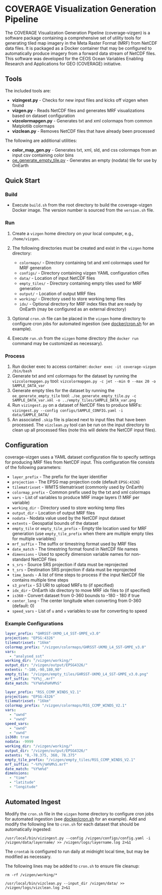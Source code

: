 # COVERAGE Visualization Generation Pipeline

The COVERAGE Visualization Generation Pipeline (coverage-vizgen) is a software package containing a comprehensive set of utility tools for generating tiled map imagery in the Meta Raster Format (MRF) from NetCDF data files. It is packaged as a Docker container that may be configured to automatically produce imagery from a forward data stream of NetCDF files. This software was developed for the CEOS Ocean Variables Enabling Research and Applications for GEO (COVERAGE) initiative.

## Tools

The included tools are:

* **vizingest.py** - Checks for new input files and kicks off vizgen when found
* **vizgen.py** - Reads NetCDF files and generates MRF visualizations based on dataset configuration
* **vizcolormapgen.py** - Generates txt and xml colormaps from common Matplotlib colormaps
* **vizclean.py** - Removes NetCDF files that have already been processed

The following are additional utilities:

* **color_map_gen.py** - Generates txt, xml, sld, and css colormaps from an input csv containing color bins
* [oe_generate_empty_tile.py](https://github.com/nasa-gibs/onearth/blob/main/src/empty_tile/README.md) - Generates an empty (nodata) tile for use by OnEarth

## Quick Start

### Build

* Execute `build.sh` from the root directory to build the coverage-vizgen Docker image. The version number is sourced from the `version.sh` file.

### Run

1. Create a `vizgen` home directory on your local computer, e.g., `/home/vizgen`.
2. The following directories must be created and exist in the `vizgen` home directory:

   * `colormaps/` - Directory containing txt and xml colormaps used for MRF generation
   * `configs/` - Directory containing vizgen YAML configuration cifles
   * `data/` - Location of input NetCDF files
   * `empty_tiles/` - Directory containing empty tiles used for MRF generation
   * `output/` - Location of output MRF files
   * `working/` - Directory used to store working temp files
   * `idx/` - Optional directory for MRF index files that are ready by OnEarth (may be configured as an external directory)

3. Optional `cron.sh` file can be placed in the `vizgen` home directory to configure cron jobs for automated ingestion (see [docker/cron.sh](./docker/cron.sh) for an example).
4. Execute `run.sh` from the `vizgen` home directory (the `docker run` command may be customized as necessary).

### Process

1. Run docker exec to access container: `docker exec -it coverage-vizgen /bin/bash`
2. Generate txt and xml colormaps for the dataset by running the `vizcolormapgen.py` tool: `vizcolormapgen.py -c jet --min 0 --max 20 -o SAMPLE_DATA_var`
3. Generate empty tiles for the dataset by running the `oe_generate_empty_tile` tool: `./oe_generate_empty_tile.py -c SAMPLE_DATA_var.xml -o ../empty_tiles/SAMPLE_DATA_var.png`
4. Run `vizingest.py` on a dataset of NetCDF files to produce MRFs: `vizingest.py --config configs/SAMPLE_CONFIG.yaml -i data/SAMPLE_DATA/`
5. An associated `.skip` file is placed next to input files that have been processed. The `vizclean.py` tool can be run on the input directory to clean up all processed files (note this will delete the NetCDF input files).

## Configuration

coverage-vizgen uses a YAML dataset configuration file to specify settings for producing MRF files from NetCDF input. This configuration file consists of the following parameters:

* `layer_prefix` - The prefix for the layer identifier
* `projection` - The EPSG map projection code (default `EPSG:4326`)
* `tilematrixset` - WMTS tilematrixset (commonly used by OnEarth)
* `colormap_prefix` - Common prefix used by the txt and xml colormaps
* `vars` - List of variables to produce MRF image layers (1 MRF per variable)
* `working_dir` - Directory used to store working temp files
* `output_dir` - Location of output MRF files
* `nodata` - Nodata value used by the NetCDF input dataset
* `extents` - Geospatial bounds of the dataset
* `empty_tile` or `empty_tile_prefix` - Empty tile location used for MRF generation (use `empty_tile_prefix` when there are multiple empty tiles for multiple variables)
* `mrf_suffix` - The suffix or timestring format used by MRF files
* `date_match` - The timestring format found in NetCDF file names
* `dimensions` - Used to specify dimension variable names for non-standard NetCDF files
* `s_srs` - Source SRS projection if data must be reprojected
* `t_srs` - Destination SRS projection if data must be reprojected
* `time_bands` - A list of time steps to process if the input NetCDF file contains multiple time steps
* `s3_prefix` - S3 URI to upload MRFs to (if specified)
* `idx_dir` - OnEarth idx directory to move MRF idx files to (if specified)
* `is360` - Convert dataset from 0-360 bounds to -180 - 180 if true
* `center_long` - The center longitude when converting from 0-360 (default: 0)
* `speed_vars` - List of `u` and `v` variables to use for converting to speed

### Example Configurations

```YAML
layer_prefix: "GHRSST-UKMO_L4_SST-GMPE_v3.0"
projection: "EPSG:4326"
tilematrixset: "16km"
colormap_prefix: "/vizgen/colormaps/GHRSST-UKMO_L4_SST-GMPE_v3.0"
vars:
  - "analysed_sst"
working_dir: "/vizgen/working/"
output_dir: "/vizgen/output/EPSG4326/"
extents: "-180,-90,180,90"
empty_tile: "/vizgen/empty_tiles/GHRSST-UKMO_L4_SST-GMPE_v3.0.png"
mrf_suffix: "%Y%j_.mrf"
date_match: "%Y%m%d%H%M%S"
```

```YAML
layer_prefix: "RSS_CCMP_WINDS_V2.1"
projection: "EPSG:4326"
tilematrixset: "16km"
colormap_prefix: "/vizgen/colormaps/RSS_CCMP_WINDS_V2.1"
vars:
  - "uwnd"
  - "vwnd"
speed_vars:
  - "uwnd"
  - "vwnd"
is360: true
nodata: -9999
working_dir: "/vizgen/working/"
output_dir: "/vizgen/output/EPSG4326/"
extents: "0,-78.375, 360, 78.375"
empty_tile_prefix: "/vizgen/empty_tiles/RSS_CCMP_WINDS_V2.1"
mrf_suffix: "-%Y%j%H%M%S.mrf"
date_match: "%Y%m%d"
dimensions:
  - "time"
  - "latitude"
  - "longitude"
```

## Automated Ingest

Modify the `cron.sh` file in the `vizgen` home directory to configure cron jobs for automated ingestion (see [docker/cron.sh](./docker/cron.sh) for an example). Add and modify the following line to `cron.sh` for each dataset that should be automatically ingested:

`/usr/local/bin/vizingest.py --config /vizgen/configs/config.yaml -i /vizgen/data/layername/ >> /vizgen/logs/layername.log 2>&1`

The `crontab` is configured to run daily at midnight local time, but may be modified as necessary.

The following lines may be added to `cron.sh` to ensure file cleanup:

`rm -rf /vizgen/working/*`

`/usr/local/bin/vizclean.py --input_dir /vizgen/data/ >> /vizgen/logs/vizclean.log 2>&1`
